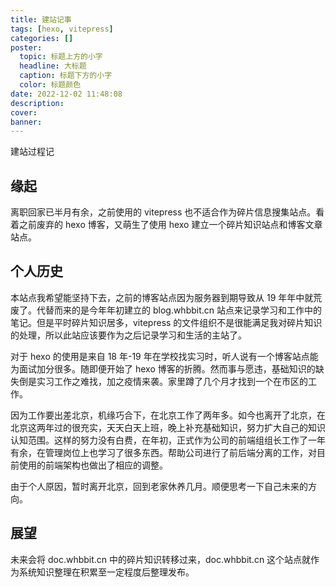 ```yaml
---
title: 建站记事
tags: [hexo, vitepress]
categories: []
poster:
  topic: 标题上方的小字
  headline: 大标题
  caption: 标题下方的小字
  color: 标题颜色
date: 2022-12-02 11:48:08
description:
cover:
banner:
---
```


建站过程记

<!-- more -->

## 缘起

离职回家已半月有余，之前使用的 vitepress 也不适合作为碎片信息搜集站点。看着之前废弃的 hexo 博客，又萌生了使用 hexo 建立一个碎片知识站点和博客文章站点。

## 个人历史

本站点我希望能坚持下去，之前的博客站点因为服务器到期导致从 19 年年中就荒废了。代替而来的是今年年初建立的 blog.whbbit.cn 站点来记录学习和工作中的笔记。但是平时碎片知识居多，vitepress 的文件组织不是很能满足我对碎片知识的处理，所以此站应该要作为之后记录学习和生活的主站了。

对于 hexo 的使用是来自 18 年-19 年在学校找实习时，听人说有一个博客站点能为面试加分很多。随即便开始了 hexo 博客的折腾。然而事与愿违，基础知识的缺失倒是实习工作之难找，加之疫情来袭。家里蹲了几个月才找到一个在市区的工作。

因为工作要出差北京，机缘巧合下，在北京工作了两年多。如今也离开了北京，在北京这两年过的很充实，天天白天上班，晚上补充基础知识，努力扩大自己的知识认知范围。这样的努力没有白费，在年初，正式作为公司的前端组组长工作了一年有余，在管理岗位上也学习了很多东西。帮助公司进行了前后端分离的工作，对目前使用的前端架构也做出了相应的调整。

由于个人原因，暂时离开北京，回到老家休养几月。顺便思考一下自己未来的方向。

## 展望

未来会将 doc.whbbit.cn 中的碎片知识转移过来，doc.whbbit.cn 这个站点就作为系统知识整理在积累至一定程度后整理发布。
